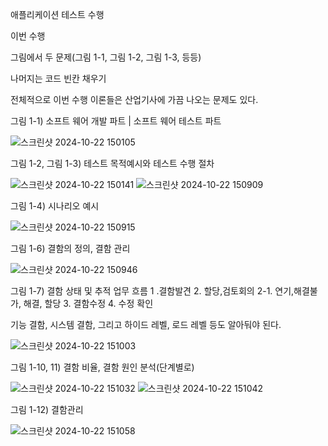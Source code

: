 애플리케이션 테스트 수행

이번 수행 

그림에서 두 문제(그림 1-1, 그림 1-2, 그림 1-3, 등등)

나머지는 코드 빈칸 채우기

전체적으로 이번 수행 이론들은 산업기사에 가끔 나오는 문제도 있다.


그림 1-1) 
소프트 웨어 개발 파트 | 소프트 웨어 테스트 파트

![스크린샷 2024-10-22 150105](https://github.com/user-attachments/assets/b5035913-149b-4629-a869-bff388d6bb17)

그림 1-2, 그림 1-3)
테스트 목적예시와 테스트 수행 절차

![스크린샷 2024-10-22 150141](https://github.com/user-attachments/assets/2a84b3c5-eedd-4adc-90d0-ec4531d341b5)
![스크린샷 2024-10-22 150909](https://github.com/user-attachments/assets/e4e3b59d-3862-44ef-8190-1f4bce980853)

그림 1-4)
시나리오 예시 

![스크린샷 2024-10-22 150915](https://github.com/user-attachments/assets/107fbe92-e811-4c04-bb3e-0d6afd38d3c2)

그림 1-6)
결함의 정의, 결함 관리

![스크린샷 2024-10-22 150946](https://github.com/user-attachments/assets/60df056b-6226-47bd-a64f-61069be33ec5)

그림 1-7)
결함 상태 및 추적 업무 흐름
1 .결함발견 2. 할당,검토회의 2-1. 연기,해결불가, 해결, 할당 3. 결함수정 4. 수정 확인

기능 결함, 시스템 결함, 그리고 하이드 레벨, 로드 레벨 등도 알아둬야 된다.

![스크린샷 2024-10-22 151003](https://github.com/user-attachments/assets/85ee0afd-9151-4d03-80b3-5d1caddb0846)

그림 1-10, 11)
결함 비율, 결함 원인 분석(단계별로)

![스크린샷 2024-10-22 151032](https://github.com/user-attachments/assets/28d97303-8912-4ab9-a336-d17a404eaeb3)
![스크린샷 2024-10-22 151042](https://github.com/user-attachments/assets/d572f42c-53c3-48cc-bba3-a138179ff04c)

그림 1-12)
결함관리

![스크린샷 2024-10-22 151058](https://github.com/user-attachments/assets/927780ca-c941-4a59-ac65-6a227c2bb43e)

